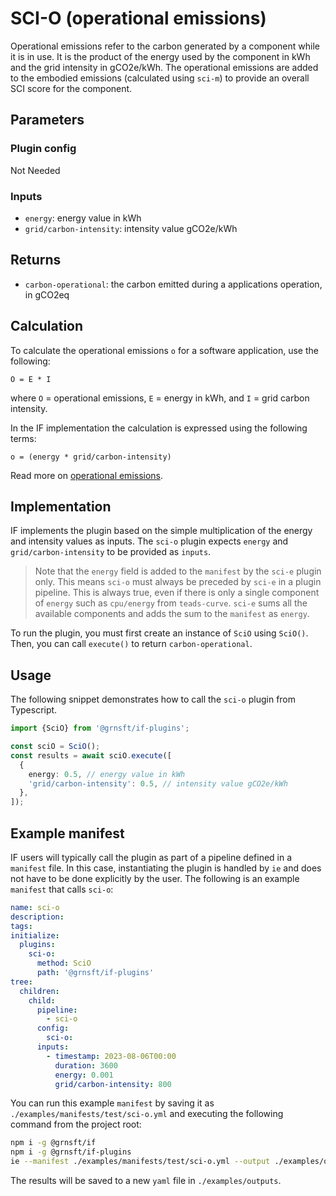 # SCI-O (operational emissions)

Operational emissions refer to the carbon generated by a component while it is in use. It is the product of the energy used by the component in kWh and the grid intensity in gCO2e/kWh. The operational emissions are added to the embodied emissions (calculated using `sci-m`) to provide an overall SCI score for the component.

## Parameters

### Plugin config

Not Needed

### Inputs

- `energy`: energy value in kWh
- `grid/carbon-intensity`: intensity value gCO2e/kWh

## Returns

- `carbon-operational`: the carbon emitted during a applications operation, in gCO2eq

## Calculation

To calculate the operational emissions `o` for a software application, use the following:

```
O = E * I
```

where `O` = operational emissions, `E` = energy in kWh, and `I` = grid carbon intensity.

In the IF implementation the calculation is expressed using the following terms:

```
o = (energy * grid/carbon-intensity)
```

Read more on [operational emissions](https://github.com/Green-Software-Foundation/sci/blob/main/Software_Carbon_Intensity/Software_Carbon_Intensity_Specification.md#carbon-operational).

## Implementation

IF implements the plugin based on the simple multiplication of the energy and intensity values as inputs. The `sci-o` plugin expects `energy` and `grid/carbon-intensity` to be provided as `inputs`.

> Note that the `energy` field is added to the `manifest` by the `sci-e` plugin only. This means `sci-o` must always be preceded by `sci-e` in a plugin pipeline. This is always true, even if there is only a single component of `energy` such as `cpu/energy` from `teads-curve`. `sci-e` sums all the available components and adds the sum to the `manifest` as `energy`.

To run the plugin, you must first create an instance of `SciO` using `SciO()`. Then, you can call `execute()` to return `carbon-operational`.

## Usage

The following snippet demonstrates how to call the `sci-o` plugin from Typescript.

```typescript
import {SciO} from '@grnsft/if-plugins';

const sciO = SciO();
const results = await sciO.execute([
  {
    energy: 0.5, // energy value in kWh
    'grid/carbon-intensity': 0.5, // intensity value gCO2e/kWh
  },
]);
```

## Example manifest

IF users will typically call the plugin as part of a pipeline defined in a `manifest` file. In this case, instantiating the plugin is handled by `ie` and does not have to be done explicitly by the user. The following is an example `manifest` that calls `sci-o`:

```yaml
name: sci-o
description:
tags:
initialize:
  plugins:
    sci-o:
      method: SciO
      path: '@grnsft/if-plugins'
tree:
  children:
    child:
      pipeline:
        - sci-o
      config:
        sci-o:
      inputs:
        - timestamp: 2023-08-06T00:00
          duration: 3600
          energy: 0.001
          grid/carbon-intensity: 800
```

You can run this example `manifest` by saving it as `./examples/manifests/test/sci-o.yml` and executing the following command from the project root:

```sh
npm i -g @grnsft/if
npm i -g @grnsft/if-plugins
ie --manifest ./examples/manifests/test/sci-o.yml --output ./examples/outputs/sci-o.yml
```

The results will be saved to a new `yaml` file in `./examples/outputs`.
